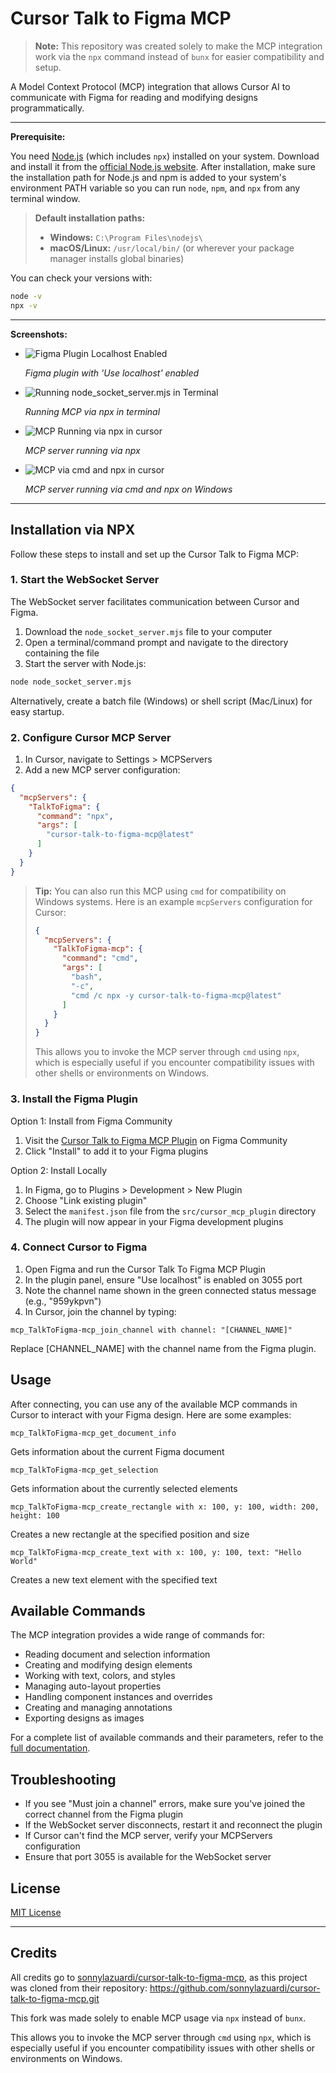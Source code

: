 # Cursor Talk to Figma MCP

> **Note:** This repository was created solely to make the MCP integration work via the `npx` command instead of `bunx` for easier compatibility and setup.

A Model Context Protocol (MCP) integration that allows Cursor AI to communicate with Figma for reading and modifying designs programmatically.

---

**Prerequisite:**

You need [Node.js](https://nodejs.org/) (which includes `npx`) installed on your system. Download and install it from the [official Node.js website](https://nodejs.org/). After installation, make sure the installation path for Node.js and npm is added to your system's environment PATH variable so you can run `node`, `npm`, and `npx` from any terminal window.

> **Default installation paths:**
> - **Windows:** `C:\Program Files\nodejs\`
> - **macOS/Linux:** `/usr/local/bin/` (or wherever your package manager installs global binaries)

You can check your versions with:

```bash
node -v
npx -v
```

---

**Screenshots:**

- ![Figma Plugin Localhost Enabled](screenshots/plugin_localhost.png)

  *Figma plugin with 'Use localhost' enabled*
- ![Running node_socket_server.mjs in Terminal](screenshots/npx_terminal.png)

  *Running MCP via npx in terminal*
- ![MCP Running via npx in cursor](screenshots/mcp_via_npx.png)

  *MCP server running via npx*
- ![MCP via cmd and npx in cursor](screenshots/mcp_via_cmd_npx.png)

  *MCP server running via cmd and npx on Windows*

---

## Installation via NPX

Follow these steps to install and set up the Cursor Talk to Figma MCP:

### 1. Start the WebSocket Server

The WebSocket server facilitates communication between Cursor and Figma.

1. Download the `node_socket_server.mjs` file to your computer
2. Open a terminal/command prompt and navigate to the directory containing the file
3. Start the server with Node.js:

```bash
node node_socket_server.mjs
```

Alternatively, create a batch file (Windows) or shell script (Mac/Linux) for easy startup.

### 2. Configure Cursor MCP Server

1. In Cursor, navigate to Settings > MCPServers
2. Add a new MCP server configuration:

```json
{
  "mcpServers": {
    "TalkToFigma": {
      "command": "npx",
      "args": [
        "cursor-talk-to-figma-mcp@latest"
      ]
    }
  }
}
```

> **Tip:** You can also run this MCP using `cmd` for compatibility on Windows systems. Here is an example `mcpServers` configuration for Cursor:
>
> ```json
> {
>   "mcpServers": {
>     "TalkToFigma-mcp": {
>       "command": "cmd",
>       "args": [
>         "bash",
>         "-c",
>         "cmd /c npx -y cursor-talk-to-figma-mcp@latest"
>       ]
>     }
>   }
> }
> ```
> This allows you to invoke the MCP server through `cmd` using `npx`, which is especially useful if you encounter compatibility issues with other shells or environments on Windows.

### 3. Install the Figma Plugin

Option 1: Install from Figma Community
1. Visit the [Cursor Talk to Figma MCP Plugin](https://www.figma.com/community/plugin/1485687494525374295/cursor-talk-to-figma-mcp-plugin) on Figma Community
2. Click "Install" to add it to your Figma plugins

Option 2: Install Locally
1. In Figma, go to Plugins > Development > New Plugin
2. Choose "Link existing plugin"
3. Select the `manifest.json` file from the `src/cursor_mcp_plugin` directory
4. The plugin will now appear in your Figma development plugins

### 4. Connect Cursor to Figma

1. Open Figma and run the Cursor Talk To Figma MCP Plugin
2. In the plugin panel, ensure "Use localhost" is enabled on 3055 port
3. Note the channel name shown in the green connected status message (e.g., "959ykpvn")
4. In Cursor, join the channel by typing:

```
mcp_TalkToFigma-mcp_join_channel with channel: "[CHANNEL_NAME]"
```

Replace [CHANNEL_NAME] with the channel name from the Figma plugin.

## Usage

After connecting, you can use any of the available MCP commands in Cursor to interact with your Figma design. Here are some examples:

```
mcp_TalkToFigma-mcp_get_document_info
```
Gets information about the current Figma document

```
mcp_TalkToFigma-mcp_get_selection
```
Gets information about the currently selected elements

```
mcp_TalkToFigma-mcp_create_rectangle with x: 100, y: 100, width: 200, height: 100
```
Creates a new rectangle at the specified position and size

```
mcp_TalkToFigma-mcp_create_text with x: 100, y: 100, text: "Hello World"
```
Creates a new text element with the specified text

## Available Commands

The MCP integration provides a wide range of commands for:

- Reading document and selection information
- Creating and modifying design elements
- Working with text, colors, and styles
- Managing auto-layout properties
- Handling component instances and overrides
- Creating and managing annotations
- Exporting designs as images

For a complete list of available commands and their parameters, refer to the [full documentation](https://github.com/sonnylazuardi/cursor-talk-to-figma-mcp).

## Troubleshooting

- If you see "Must join a channel" errors, make sure you've joined the correct channel from the Figma plugin
- If the WebSocket server disconnects, restart it and reconnect the plugin
- If Cursor can't find the MCP server, verify your MCPServers configuration
- Ensure that port 3055 is available for the WebSocket server

## License

[MIT License](LICENSE) 

---

## Credits

All credits go to [sonnylazuardi/cursor-talk-to-figma-mcp](https://github.com/sonnylazuardi/cursor-talk-to-figma-mcp), as this project was cloned from their repository: https://github.com/sonnylazuardi/cursor-talk-to-figma-mcp.git

This fork was made solely to enable MCP usage via `npx` instead of `bunx`.

This allows you to invoke the MCP server through `cmd` using `npx`, which is especially useful if you encounter compatibility issues with other shells or environments on Windows. 